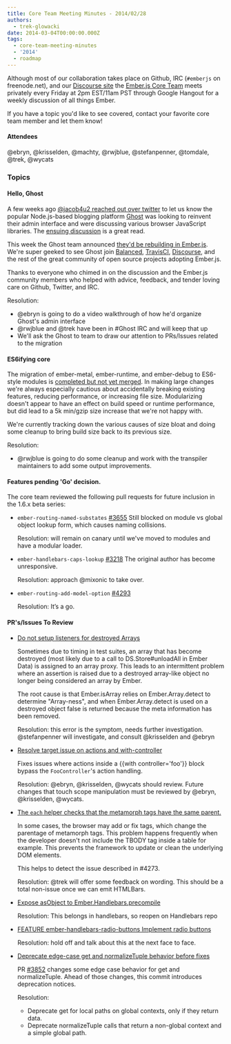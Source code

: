 ```yaml
---
title: Core Team Meeting Minutes - 2014/02/28
authors:
  - trek-glowacki
date: 2014-03-04T00:00:00.000Z
tags:
  - core-team-meeting-minutes
  - '2014'
  - roadmap
---
```



Although most of our collaboration takes place on Github, IRC
(`#emberjs` on freenode.net), and our [Discourse site](http://discuss.emberjs.com/)
the [Ember.js Core Team](/team) meets privately every
Friday at 2pm EST/11am PST through Google Hangout for a weekly
discussion of all things Ember.

If you have a topic you'd like to see covered, contact your favorite
core team member and let them know!

#### Attendees
@ebryn, @krisselden, @machty, @rwjblue, @stefanpenner, @tomdale, @trek, @wycats

### Topics
#### Hello, Ghost
A few weeks ago [@jacob4u2 reached out over twitter](https://twitter.com/jacob4u2/status/434059022220541952)
to let us know the popular Node.js-based blogging platform [Ghost](https://ghost.org/) was looking to
reinvent their admin interface and were discussing various browser JavaScript libraries. The
[ensuing discussion](https://github.com/TryGhost/Ghost/issues/2144) is a great read.

This week the Ghost team announced [they'd be rebuilding in Ember.js](http://dev.ghost.org/hello-ember/).
We're super geeked to see Ghost join [Balanced](https://www.balancedpayments.com/),
[TravisCI](https://travis-ci.org/), [Discourse](http://www.discourse.org/), and the rest of the
great community of open source projects adopting Ember.js.

Thanks to everyone who chimed in on the discussion and the Ember.js community members who
helped with advice, feedback, and tender loving care on Github, Twitter, and IRC.

Resolution:

* @ebryn is going to do a video walkthrough of how he'd organize Ghost's admin interface
* @rwjblue and @trek have been in #Ghost IRC and will keep that up
* We'll ask the Ghost to team to draw our attention to PRs/Issues related to the migration


#### ES6ifying core
The migration of ember-metal, ember-runtime, and ember-debug to ES6-style modules is
[completed but not yet merged](https://github.com/emberjs/ember.js/pull/4374).  In making
large changes we're always especially cautious about accidentally breaking existing
features, reducing performance, or increasing file size. Modularizing doesn't appear to have
an effect on build speed or runtime performance, but did lead to a 5k min/gzip size increase
that we're not happy with.

We're currently tracking down the various causes of size bloat and doing some cleanup
to bring build size back to its previous size.

Resolution:

* @rwjblue is going to do some cleanup and work with the transpiler
  maintainers to add some output improvements.


#### Features pending 'Go' decision.
The core team reviewed the following pull requests for future inclusion in
the 1.6.x beta series:

*  `ember-routing-named-substates` [#3655](https://github.com/emberjs/ember.js/pull/3655)
    Still blocked on module vs global object lookup form, which causes naming collisions.

    Resolution: will remain on canary until we've moved to modules and have a modular
    loader.

*  `ember-handlebars-caps-lookup` [#3218](https://github.com/emberjs/ember.js/pull/3218)
    The original author has become unresponsive.

    Resolution: approach @mixonic to take over.


*  `ember-routing-add-model-option` [#4293](https://github.com/emberjs/ember.js/pull/4293)

    Resolution: It’s a go.



#### PR's/Issues To Review

* [Do not setup listeners for destroyed Arrays](https://github.com/emberjs/ember.js/pull/4436)

    Sometimes due to timing in test suites, an array that has become
    destroyed (most likely due to a call to DS.Store#unloadAll in Ember Data)
    is assigned to an array proxy. This leads to an intermittent problem
    where an assertion is raised due to a destroyed array-like object
    no longer being considered an array by Ember.

    The root cause is that Ember.isArray relies on Ember.Array.detect to
    determine "Array-ness", and when Ember.Array.detect is used on a
    destroyed object false is returned because the meta information has
    been removed.

    Resolution: this error is the symptom, needs further investigation.
    @stefanpenner will investigate, and consult @krisselden and @ebryn

* [Resolve target issue on actions and with-controller](https://github.com/emberjs/ember.js/pull/4401)

    Fixes issues where actions inside a {{with controller='foo'}}
    block bypass the `FooController`'s action handling.

    Resolution: @ebryn, @krisselden, @wycats should review. Future changes that touch
    scope manipulation must be reviewed by @ebryn, @krisselden,  @wycats.

* [The `each` helper checks that the metamorph tags have the same parent.](https://github.com/emberjs/ember.js/pull/4404)

    In some cases, the browser may add or fix tags, which change the
    parentage of metamorph tags. This problem happens frequently when the
    developer doesn't not include the TBODY tag inside a table for example.
    This prevents the framework to update or clean the underlying DOM
    elements.

    This helps to detect the issue described in #4273.

    Resolution: @trek will offer some feedback on wording. This should be a total non-issue
    once we can emit HTMLBars.


* [Expose asObject to Ember.Handlebars.precompile](https://github.com/emberjs/ember.js/pull/4097)

    Resolution: This belongs in handlebars, so reopen on Handlebars repo


* [FEATURE ember-handlebars-radio-buttons Implement radio buttons](https://github.com/emberjs/ember.js/pull/4352)

    Resolution: hold off and talk about this at the next face to face.


* [Deprecate edge-case get and normalizeTuple behavior before fixes](https://github.com/emberjs/ember.js/pull/4124)

    PR [#3852](https://github.com/emberjs/ember.js/pull/3852) changes some edge case behavior for get and normalizeTuple. Ahead of those changes, this commit introduces deprecation notices.

    Resolution:

    * Deprecate get for local paths on global contexts, only if they
    return data.
    * Deprecate normalizeTuple calls that return a non-global context
    and a simple global path.



